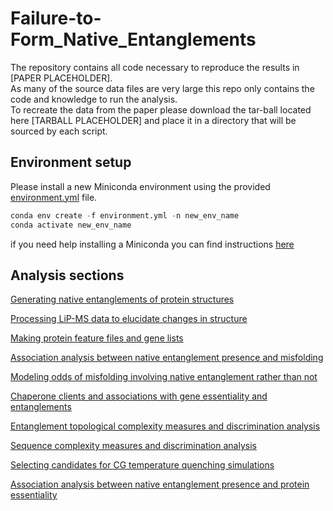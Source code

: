 # Failure-to-Form_Native_Entanglements

The repository contains all code necessary to reproduce the results in [PAPER PLACEHOLDER].   
As many of the source data files are very large this repo only contains the code and knowledge to run the analysis.  
To recreate the data from the paper please download the tar-ball located here [TARBALL PLACEHOLDER] and place it in a directory that will be sourced by each script.  

## Environment setup
Please install a new Miniconda environment using the provided [environment.yml](environment.yml) file.
```python
conda env create -f environment.yml -n new_env_name
conda activate new_env_name
```
if you need help installing a Miniconda you can find instructions [here](https://docs.anaconda.com/miniconda/miniconda-install/) 

## Analysis sections 

[Generating native entanglements of protein structures](Native_Entanglements_in_PDBs/)  
  
[Processing LiP-MS data to elucidate changes in structure](Processing_LiP-MS_data/)  
  
[Making protein feature files and gene lists](Make_Protein_Feature_Files/)  
  
[Association analysis between native entanglement presence and misfolding](Association_Native_Entanglements_and_Misfolding/)  
  
[Modeling odds of misfolding involving native entanglement rather than not](Modeling_Odds_of_Misfolding/)  
  
[Chaperone clients and associations with gene essentiality and entanglements](Chaperone_Client_Associations/)  
  
[Entanglement topological complexity measures and discrimination analysis](Entanglement_Topological_Complexity_and_Discrimination/)  
  
[Sequence complexity measures and discrimination analysis](Sequence_Complexity_and_Discrimination/)  
  
[Selecting candidates for CG temperature quenching simulations](Candidate_Selection_for_CG_T-quench_Sims/)  
  
[Association analysis between native entanglement presence and protein essentiality](Association_Native_Entanglements_and_Essentiality/)


